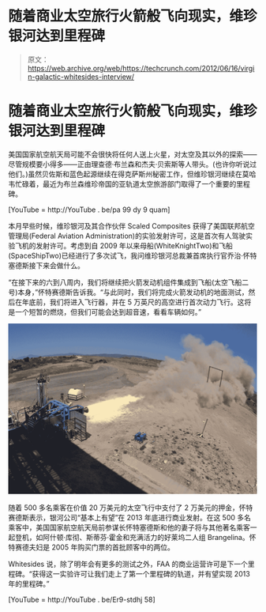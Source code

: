 # 随着商业太空旅行火箭般飞向现实，维珍银河达到里程碑

> 原文：<https://web.archive.org/web/https://techcrunch.com/2012/06/16/virgin-galactic-whitesides-interview/>

# 随着商业太空旅行火箭般飞向现实，维珍银河达到里程碑

美国国家航空航天局可能不会很快将任何人送上火星，对太空及其以外的探索——尽管规模要小得多——正由理查德·布兰森和杰夫·贝索斯等人带头。(也许你听说过他们。)虽然贝佐斯和蓝色起源继续在得克萨斯州秘密工作，但维珍银河继续在莫哈韦忙碌着，最近为布兰森维珍帝国的亚轨道太空旅游部门取得了一个重要的里程碑。

[YouTube = http://YouTube . be/pa 99 dy 9 quam]

本月早些时候，维珍银河及其合作伙伴 Scaled Composites 获得了美国联邦航空管理局(Federal Aviation Administration)的实验发射许可，这是首次有人驾驶实验飞机的发射许可。考虑到自 2009 年以来母船(WhiteKnightTwo)和飞船(SpaceShipTwo)已经进行了多次试飞，我问维珍银河总裁兼首席执行官乔治·怀特塞德斯接下来会做什么。

“在接下来的六到八周内，我们将继续把火箭发动机组件集成到飞船(太空飞船二号)本身，”怀特赛德斯告诉我。“与此同时，我们将完成火箭发动机的地面测试，然后在年底前，我们将进入飞行器，并在 5 万英尺的高空进行首次动力飞行。这将是一个短暂的燃烧，但我们可能会达到超音速，看看车辆如何。”

[![](img/08c0da246f5f256127cca469b974489d.png "Rocket Motor test for SpaceShip2 complete success")](https://web.archive.org/web/20221208143128/https://beta.techcrunch.com/2012/06/16/virgin-galactic-whitesides-interview/rocket-motor-test-for-spaceship2-complete-success/)

随着 500 多名乘客在价值 20 万美元的太空飞行中支付了 2 万美元的押金，怀特赛德斯表示，银河公司“基本上有望”在 2013 年底进行商业发射。在这 500 多名乘客中，美国国家航空航天局前参谋长怀特塞德斯和他的妻子将与其他著名乘客一起登机，如阿什顿·库彻、斯蒂芬·霍金和充满活力的好莱坞二人组 Brangelina。怀特赛德夫妇是 2005 年购买门票的首批顾客中的两位。

Whitesides 说，除了明年会有更多的测试之外，FAA 的商业运营许可是下一个里程碑。“获得这一实验许可让我们走上了第一个里程碑的轨道，并有望实现 2013 年的里程碑。”

[YouTube = http://YouTube . be/Er9-stdhj 58]